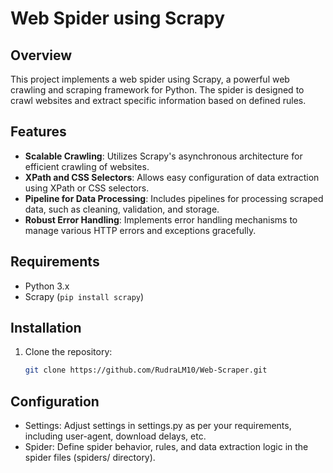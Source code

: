 # Web Spider using Scrapy

## Overview
This project implements a web spider using Scrapy, a powerful web crawling and scraping framework for Python. The spider is designed to crawl websites and extract specific information based on defined rules.

## Features
- **Scalable Crawling**: Utilizes Scrapy's asynchronous architecture for efficient crawling of websites.
- **XPath and CSS Selectors**: Allows easy configuration of data extraction using XPath or CSS selectors.
- **Pipeline for Data Processing**: Includes pipelines for processing scraped data, such as cleaning, validation, and storage.
- **Robust Error Handling**: Implements error handling mechanisms to manage various HTTP errors and exceptions gracefully.

## Requirements
- Python 3.x
- Scrapy (`pip install scrapy`)

## Installation
1. Clone the repository:
   ```bash
   git clone https://github.com/RudraLM10/Web-Scraper.git
   ```

## Configuration
- Settings: Adjust settings in settings.py as per your requirements, including user-agent, download delays, etc.
- Spider: Define spider behavior, rules, and data extraction logic in the spider files (spiders/ directory).
